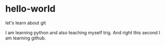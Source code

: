 # hello-world
let's learn about git

I am learning python and also teaching myself trig. And right this second I am learning github. 
